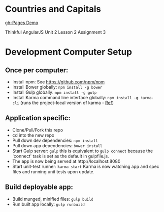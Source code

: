 Countries and Capitals
======================
<span style='text-align: center; '>[gh-Pages Demo](http://spdavern.github.io/Countries-and-Capitals/)</span>

Thinkful AngularJS Unit 2 Lesson 2 Assignment 3

# Development Computer Setup
## Once per computer:
* Install npm: See https://github.com/npm/npm
* Install Bower globally: `npm install -g bower`
* Install Gulp globally: `npm install -g gulp`
* Install Karma command line interface globally: `npm install -g karma-cli` (runs the project-local version of karma - <span>[Ref](http://karma-runner.github.io/0.12/intro/installation.html)</span>)

## Application specific:
* Clone/Pull/Fork this repo
* cd into the new repo
* Pull down dev dependencies: `npm install`
* Pull down app dependencies: `bower install`
* Start Gulp server: `gulp`   this is equivalent to `gulp connect` because the 'connect' task is set as the default in gulpfile.js.
* The app is now being served at http://localhost:8080
* Start unit-test runner: `karma start`  Karma is now watching app and spec files and running unit tests upon update.

## Build deployable app:
* Build munged, minified files: `gulp build`
* Run built app locally: `gulp runbuild`
